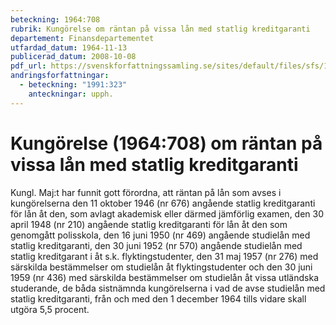 ```yaml
---
beteckning: 1964:708
rubrik: Kungörelse om räntan på vissa lån med statlig kreditgaranti
departement: Finansdepartementet
utfardad_datum: 1964-11-13
publicerad_datum: 2008-10-08
pdf_url: https://svenskforfattningssamling.se/sites/default/files/sfs/1964-11/SFS1964-708.pdf
andringsforfattningar:
  - beteckning: "1991:323"
    anteckningar: upph.
---
```


# Kungörelse (1964:708) om räntan på vissa lån med statlig kreditgaranti

Kungl. Maj:t har funnit gott förordna, att räntan på lån som avses i kungörelserna den 11 oktober 1946 (nr 676) angående statlig kreditgaranti för lån åt den, som avlagt akademisk eller därmed jämförlig examen, den 30 april 1948 (nr 210) angående statlig kreditgaranti för lån åt den som genomgått polisskola, den 16 juni 1950 (nr 469) angående studielån med statlig kreditgaranti, den 30 juni 1952 (nr 570) angående studielån med statlig kreditgarant i åt s.k. flyktingstudenter, den 31 maj 1957 (nr 276) med särskilda bestämmelser om studielån åt flyktingstudenter och den 30 juni 1959 (nr 436) med särskilda bestämmelser om studielån åt vissa utländska studerande, de båda sistnämnda kungörelserna i vad de avse studielån med statlig kreditgaranti, från och med den 1 december 1964 tills vidare skall utgöra 5,5 procent.